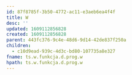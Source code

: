 ```yaml
---
id: 87f8785f-3b50-4772-ac11-e3aeb6ea4f4f
title: W
desc: ''
updated: 1609112856828
created: 1609112856828
parent: 443fc376-9c4e-48d6-9d14-42de837f250a
children:
  - c10d9ead-939c-4d3c-bd80-107735a8e327
fname: ts.w.funkcja.d.prog.w
hpath: ts.w.funkcja.d.prog.w
---
```



